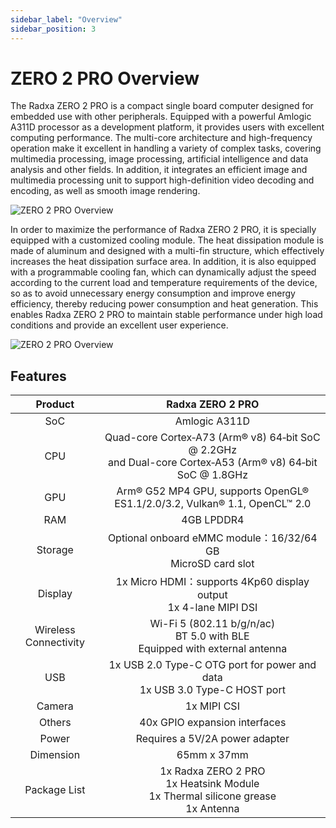 ```yaml
---
sidebar_label: "Overview"
sidebar_position: 3
---
```


# ZERO 2 PRO Overview

The Radxa ZERO 2 PRO is a compact single board computer designed for embedded use with other peripherals. Equipped with a powerful Amlogic A311D processor as a development platform, it provides users with excellent computing performance. The multi-core architecture and high-frequency operation make it excellent in handling a variety of complex tasks, covering multimedia processing, image processing, artificial intelligence and data analysis and other fields. In addition, it integrates an efficient image and multimedia processing unit to support high-definition video decoding and encoding, as well as smooth image rendering.

![ZERO 2 PRO Overview](/img/zero/zero2pro/zero2pro-mark.webp)

In order to maximize the performance of Radxa ZERO 2 PRO, it is specially equipped with a customized cooling module. The heat dissipation module is made of aluminum and designed with a multi-fin structure, which effectively increases the heat dissipation surface area. In addition, it is also equipped with a programmable cooling fan, which can dynamically adjust the speed according to the current load and temperature requirements of the device, so as to avoid unnecessary energy consumption and improve energy efficiency, thereby reducing power consumption and heat generation. This enables Radxa ZERO 2 PRO to maintain stable performance under high load conditions and provide an excellent user experience.

<div className='img' style={{ transform: 'scale(.6)' }}>

![ZERO 2 PRO Overview](/img/zero/zero2pro/zero2pro-heatsink.webp)

</div>

## Features

|        Product        |                                                Radxa ZERO 2 PRO                                                 |
| :-------------------: | :-------------------------------------------------------------------------------------------------------------: |
|          SoC          |                                                  Amlogic A311D                                                  |
|          CPU          | Quad-core Cortex‑A73 (Arm® v8) 64‑bit SoC @ 2.2GHz<br/>and Dual-core Cortex‑A53 (Arm® v8) 64‑bit SoC @ 1.8GHz |
|          GPU          |                 Arm® G52 MP4 GPU, supports OpenGL® ES1.1/2.0/3.2, Vulkan® 1.1, OpenCL™ 2.0                  |
|          RAM          |                                                   4GB LPDDR4                                                    |
|        Storage        |                         Optional onboard eMMC module：16/32/64 GB<br/>MicroSD card slot                         |
|        Display        |                      1x Micro HDMI：supports 4Kp60 display output <br/>1x 4-lane MIPI DSI                       |
| Wireless Connectivity |                Wi-Fi 5 (802.11 b/g/n/ac)<br/>BT 5.0 with BLE<br/>Equipped with external antenna                 |
|          USB          |                  1x USB 2.0 Type-C OTG port for power and data<br/>1x USB 3.0 Type-C HOST port                  |
|        Camera         |                                                   1x MIPI CSI                                                   |
|        Others         |                                          40x GPIO expansion interfaces                                          |
|         Power         |                                         Requires a 5V/2A power adapter                                          |
|       Dimension       |                                                   65mm x 37mm                                                   |
|     Package List      |            1x Radxa ZERO 2 PRO <br/>1x Heatsink Module<br/>1x Thermal silicone grease<br/>1x Antenna            |
